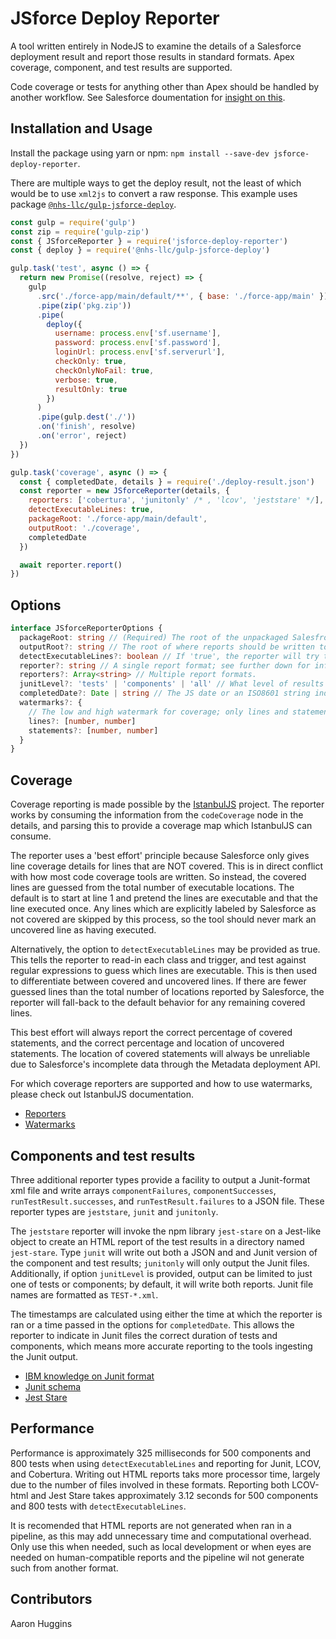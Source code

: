 # JSforce Deploy Reporter

A tool written entirely in NodeJS to examine the details of a Salesforce deployment result and report those results in standard formats. Apex coverage, component, and test results are supported.

Code coverage or tests for anything other than Apex should be handled by another workflow. See Salesforce doumentation for [insight on this](https://developer.salesforce.com/docs/component-library/documentation/lwc/testing).

## Installation and Usage

Install the package using yarn or npm: `npm install --save-dev jsforce-deploy-reporter`.

There are multiple ways to get the deploy result, not the least of which would be to use `xml2js` to convert a raw response. This example uses package [`@nhs-llc/gulp-jsforce-deploy`](https://www.npmjs.com/package/@nhs-llc/gulp-jsforce-deploy).

```javascript
const gulp = require('gulp')
const zip = require('gulp-zip')
const { JSforceReporter } = require('jsforce-deploy-reporter')
const { deploy } = require('@nhs-llc/gulp-jsforce-deploy')

gulp.task('test', async () => {
  return new Promise((resolve, reject) => {
    gulp
      .src('./force-app/main/default/**', { base: './force-app/main' })
      .pipe(zip('pkg.zip'))
      .pipe(
        deploy({
          username: process.env['sf.username'],
          password: process.env['sf.password'],
          loginUrl: process.env['sf.serverurl'],
          checkOnly: true,
          checkOnlyNoFail: true,
          verbose: true,
          resultOnly: true
        })
      )
      .pipe(gulp.dest('./'))
      .on('finish', resolve)
      .on('error', reject)
  })
})

gulp.task('coverage', async () => {
  const { completedDate, details } = require('./deploy-result.json')
  const reporter = new JSforceReporter(details, {
    reporters: ['cobertura', 'junitonly' /* , 'lcov', 'jeststare' */],
    detectExecutableLines: true,
    packageRoot: './force-app/main/default',
    outputRoot: './coverage',
    completedDate
  })

  await reporter.report()
})
```

## Options

```typescript
interface JSforceReporterOptions {
  packageRoot: string // (Required) The root of the unpackaged Salesfroce code (usually where Package.xml lives).
  outputRoot?: string // The root of where reports should be written to disk.
  detectExecutableLines?: boolean // If 'true', the reporter will try to read-in Apex classes/triggers from disk and guess which lines are executable.
  reporter?: string // A single report format; see further down for information on available formats.
  reporters?: Array<string> // Multiple report formats.
  junitLevel?: 'tests' | 'components' | 'all' // What level of results are desired for Junit output.
  completedDate?: Date | string // The JS date or an ISO8601 string indicating the date and time that the tests completed.
  watermarks?: {
    // The low and high watermark for coverage; only lines and statements are supported.
    lines?: [number, number]
    statements?: [number, number]
  }
}
```

## Coverage

Coverage reporting is made possible by the [IstanbulJS](https://github.com/istanbuljs/istanbuljs) project. The reporter works by consuming the information from the `codeCoverage` node in the details, and parsing this to provide a coverage map which IstanbulJS can consume.

The reporter uses a 'best effort' principle because Salesforce only gives line coverage details for lines that are NOT covered. This is in direct conflict with how most code coverage tools are written. So instead, the covered lines are guessed from the total number of executable locations. The default is to start at line 1 and pretend the lines are executable and that the line executed once. Any lines which are explicitly labeled by Salesforce as not covered are skipped by this process, so the tool should never mark an uncovered line as having executed.

Alternatively, the option to `detectExecutableLines` may be provided as true. This tells the reporter to read-in each class and trigger, and test against regular expressions to guess which lines are executable. This is then used to differentiate between covered and uncovered lines. If there are fewer guessed lines than the total number of locations reported by Salesforce, the reporter will fall-back to the default behavior for any remaining covered lines.

This best effort will always report the correct percentage of covered statements, and the correct percentage and location of uncovered statements. The location of covered statements will always be unreliable due to Salesforce's incomplete data through the Metadata deployment API.

For which coverage reporters are supported and how to use watermarks, please check out IstanbulJS documentation.

- [Reporters](https://istanbul.js.org/docs/advanced/alternative-reporters/)
- [Watermarks](https://github.com/istanbuljs/nyc#high-and-low-watermarks)

## Components and test results

Three additional reporter types provide a facility to output a Junit-format xml file and write arrays `componentFailures`, `componentSuccesses`, `runTestResult.successes`, and `runTestResult.failures` to a JSON file. These reporter types are `jeststare`, `junit` and `junitonly`.

The `jeststare` reporter will invoke the npm library `jest-stare` on a Jest-like object to create an HTML report of the test results in a directory named `jest-stare`. Type `junit` will write out both a JSON and and Junit version of the component and test results; `junitonly` will only output the Junit files. Additionally, if option `junitLevel` is provided, output can be limited to just one of tests or components; by default, it will write both reports. Junit file names are formatted as `TEST-*.xml`.

The timestamps are calculated using either the time at which the reporter is ran or a time passed in the options for `completedDate`. This allows the reporter to indicate in Junit files the correct duration of tests and components, which means more accurate reporting to the tools ingesting the Junit output.

- [IBM knowledge on Junit format](https://www.ibm.com/support/knowledgecenter/SSQ2R2_14.2.0/com.ibm.rsar.analysis.codereview.cobol.doc/topics/cac_useresults_junit.html)
- [Junit schema](https://github.com/windyroad/JUnit-Schema)
- [Jest Stare](https://www.npmjs.com/package/jest-stare)

## Performance

Performance is approximately 325 milliseconds for 500 components and 800 tests when using `detectExecutableLines` and reporting for Junit, LCOV, and Cobertura. Writing out HTML reports taks more processor time, largely due to the number of files involved in these formats. Reporting both LCOV-html and Jest Stare takes approximately 3.12 seconds for 500 components and 800 tests with `detectExecutableLines`.

It is recomended that HTML reports are not generated when ran in a pipeline, as this may add unnecessary time and computational overhead. Only use this when needed, such as local development or when eyes are needed on human-compatible reports and the pipeline wil not generate such from another format.

## Contributors

Aaron Huggins
